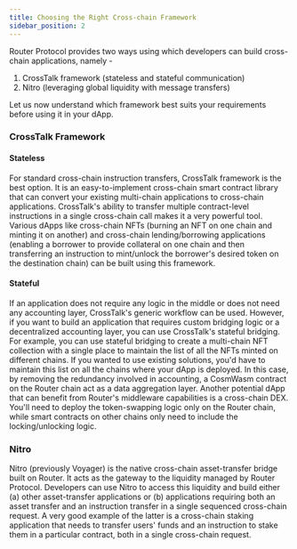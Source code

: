```yaml
---
title: Choosing the Right Cross-chain Framework
sidebar_position: 2
---
```


Router Protocol provides two ways using which developers can build cross-chain applications, namely -


1. CrossTalk framework (stateless and stateful communication)
2. Nitro (leveraging global liquidity with message transfers)

Let us now understand which framework best suits your requirements before using it in your dApp. 


### CrossTalk Framework
#### Stateless
For standard cross-chain instruction transfers, CrossTalk framework is the best option. It is an easy-to-implement cross-chain smart contract library that can convert your existing multi-chain applications to cross-chain applications. CrossTalk's ability to transfer multiple contract-level instructions in a single cross-chain call makes it a very powerful tool. Various dApps like cross-chain NFTs (burning an NFT on one chain and minting it on another) and cross-chain lending/borrowing applications (enabling a borrower to provide collateral on one chain and then transferring an instruction to mint/unlock the borrower's desired token on the destination chain) can be built using this framework.


#### Stateful
If an application does not require any logic in the middle or does not need any accounting layer, CrossTalk's generic workflow can be used. However, if you want to build an application that requires custom bridging logic or a decentralized accounting layer, you can use CrossTalk's stateful bridging. For example, you can use stateful bridging to create a multi-chain NFT collection with a single place to maintain the list of all the NFTs minted on different chains. If you wanted to use existing solutions, you'd have to maintain this list on all the chains where your dApp is deployed. In this case, by removing the redundancy involved in accounting, a CosmWasm contract on the Router chain act as a data aggregation layer. Another potential dApp that can benefit from Router's middleware capabilities is a cross-chain DEX. You'll need to deploy the token-swapping logic only on the Router chain, while smart contracts on other chains only need to include the locking/unlocking logic. 


### Nitro
Nitro (previously Voyager) is the native cross-chain asset-transfer bridge built on Router. It acts as the gateway to the liquidity managed by Router Protocol. Developers can use Nitro to access this liquidity and build either (a) other asset-transfer applications or (b) applications requiring both an asset transfer and an instruction transfer in a single sequenced cross-chain request. A very good example of the latter is a cross-chain staking application that needs to transfer users' funds and an instruction to stake them in a particular contract, both in a single cross-chain request. 

